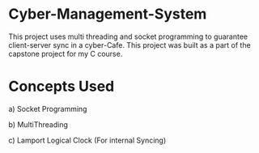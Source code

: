 # Cyber-Management-System
This project uses multi threading and socket programming to guarantee client-server sync in a cyber-Cafe. 
This project was built as a part of the capstone project for my C course.

# Concepts Used

a) Socket Programming

b) MultiThreading

c) Lamport Logical Clock (For internal Syncing)
